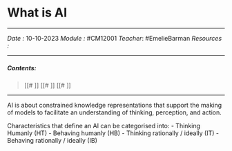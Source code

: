 # What is AI
---
*Date :*  10-10-2023 
*Module :* #CM12001 
*Teacher*: #EmelieBarman
*Resources :*

---
##### Contents: 
> [[# ]]
> [[# ]]
> [[# ]]
> 
--- 

AI is about constrained knowledge representations that support the making of models to facilitate an understanding of thinking, perception, and action.

Characteristics that define an AI can be categorised into: 
	- Thinking Humanly (HT)
	- Behaving humanly (HB)
	- Thinking rationally / ideally (IT)
	- Behaving rationally / ideally (IB)

